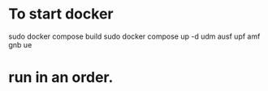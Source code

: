 # To start docker
sudo docker compose build
sudo docker compose up -d udm ausf upf amf gnb ue

# run in an order. 